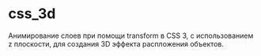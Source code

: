 # css_3d
Анимирование слоев при помощи transform в CSS 3, с использованием z плоскости, для создания 3D эффекта распложения объектов.
